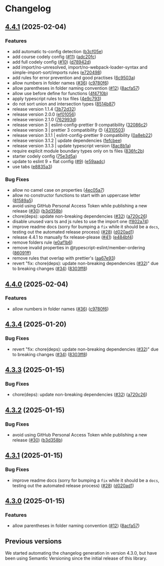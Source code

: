 # Changelog

## [4.4.1](https://github.com/CodelyTV/eslint-config-codely/compare/v4.4.0...v4.4.1) (2025-02-04)


### Features

* add automatic ts-config detection ([b3cf05e](https://github.com/CodelyTV/eslint-config-codely/commit/b3cf05e959ba4fe652e4a8f15b5f88b8168c3270))
* add course codely config ([#11](https://github.com/CodelyTV/eslint-config-codely/issues/11)) ([adc20fc](https://github.com/CodelyTV/eslint-config-codely/commit/adc20fcc323e46554f24b4872213f9233eb9d6fd))
* add full codely config ([#10](https://github.com/CodelyTV/eslint-config-codely/issues/10)) ([d78942d](https://github.com/CodelyTV/eslint-config-codely/commit/d78942d966d0781770e089d7efefc0c76d712fd9))
* add import/no-unresolved, import/no-webpack-loader-syntax and simple-import-sort/imports rules ([e720498](https://github.com/CodelyTV/eslint-config-codely/commit/e7204988c12e9ab9aa9066d8bd04630addfbc989))
* add rules for error prevention and good practises ([6c9503a](https://github.com/CodelyTV/eslint-config-codely/commit/6c9503ad4329e5103458e17a36ecc1dff7d27614))
* allow numbers in folder names ([#36](https://github.com/CodelyTV/eslint-config-codely/issues/36)) ([c9780f6](https://github.com/CodelyTV/eslint-config-codely/commit/c9780f62bdadbb6b24ff85025d721e48994d1896))
* allow parentheses in folder naming convention ([#12](https://github.com/CodelyTV/eslint-config-codely/issues/12)) ([8acfa57](https://github.com/CodelyTV/eslint-config-codely/commit/8acfa5755f57a6f11172ed35188343e8ea99df22))
* allow use before define for functions ([4f4710b](https://github.com/CodelyTV/eslint-config-codely/commit/4f4710b7429d0aade65acb4016fea119ac2c483d))
* apply typescript rules to tsx files ([4e9c793](https://github.com/CodelyTV/eslint-config-codely/commit/4e9c79388432ca39f445d98dd78016d14e88c149))
* do not sort union and intersection types ([8514b87](https://github.com/CodelyTV/eslint-config-codely/commit/8514b87566ab17647703f3b8e7751d93527e5b41))
* release version 1.1.4 ([3b72d32](https://github.com/CodelyTV/eslint-config-codely/commit/3b72d3280f48c578bcafa5ea0b9fe9afa458c550))
* release version 2.0.0 ([ef01056](https://github.com/CodelyTV/eslint-config-codely/commit/ef010561f547daaaa153bcf6e6cf260e5febf4d8))
* release version 2.1.0 ([762993d](https://github.com/CodelyTV/eslint-config-codely/commit/762993d2e6fd3feb1e4b4c6fb2d3325abd6383a7))
* release version 3 | eslint-config-prettier 9 compatibility ([32086c2](https://github.com/CodelyTV/eslint-config-codely/commit/32086c2b22241c67338f262aa6a8370980469697))
* release version 3 | prettier 3 compatibility 😊 ([4310503](https://github.com/CodelyTV/eslint-config-codely/commit/4310503537dfb9f070ae0be264416b9cac38857e))
* release version 3.1.1 | eslint-config-prettier 9 compatibility ([0a8eb22](https://github.com/CodelyTV/eslint-config-codely/commit/0a8eb22207d1d523ee7c4f4425ee8a6cae379ac3))
* release version 3.1.2 | update dependencies ([fefcbee](https://github.com/CodelyTV/eslint-config-codely/commit/fefcbee12596c1c58d355f1c2dd35b44f6346ba1))
* release version 3.1.3 | update typescript version ([8ac8b1a](https://github.com/CodelyTV/eslint-config-codely/commit/8ac8b1aca8de22ceaf92c36731924ab7fd5f89f0))
* require explicit module boundary types only on ts files ([836fc2b](https://github.com/CodelyTV/eslint-config-codely/commit/836fc2bbece2c0d757672e9676ac102d08f60e47))
* starter codely config ([75e3d5a](https://github.com/CodelyTV/eslint-config-codely/commit/75e3d5a69532389d7e3543a6310b7893067432cc))
* update to eslint 9 + flat config ([#9](https://github.com/CodelyTV/eslint-config-codely/issues/9)) ([e59aadc](https://github.com/CodelyTV/eslint-config-codely/commit/e59aadc534b380e028aeec6ad4ce40e0d3d64e6b))
* use tabs ([e8835a3](https://github.com/CodelyTV/eslint-config-codely/commit/e8835a3bf7a4c15aaa9ab5216d15bb7f9178d213))


### Bug Fixes

* allow no camel case on properties ([4ec05a7](https://github.com/CodelyTV/eslint-config-codely/commit/4ec05a75a03a67c8788a7965908dc90228c2f3b2))
* allow no constructor functions to start with an uppercase letter ([81589a5](https://github.com/CodelyTV/eslint-config-codely/commit/81589a594adc03abb8ac9bfaf5136b68b1bd0b51))
* avoid using GitHub Personal Access Token while publishing a new release ([#30](https://github.com/CodelyTV/eslint-config-codely/issues/30)) ([b3d358b](https://github.com/CodelyTV/eslint-config-codely/commit/b3d358b424cfbeb1b5c1f907f8fcda337e4d645b))
* chore(deps): update non-breaking dependencies ([#32](https://github.com/CodelyTV/eslint-config-codely/issues/32)) ([a720c26](https://github.com/CodelyTV/eslint-config-codely/commit/a720c26a4b941e250d830264706a93f4926010f4))
* disable unused vars ts and js rules to use the import one ([f802a74](https://github.com/CodelyTV/eslint-config-codely/commit/f802a7467935c95c18ff15d8b19ee60fc03e05d5))
* improve readme docs (sorry for bumping a `fix` while it should be a `docs`, testing out the automated release process) ([#28](https://github.com/CodelyTV/eslint-config-codely/issues/28)) ([d020ad1](https://github.com/CodelyTV/eslint-config-codely/commit/d020ad1c4916dea6e0ba4ac5f98d19adc790f326))
* release 4.4.1 to manually fix release-please ([#41](https://github.com/CodelyTV/eslint-config-codely/issues/41)) ([e484bf4](https://github.com/CodelyTV/eslint-config-codely/commit/e484bf43a175b6e72482e2aecceaed53cc4b6e8d))
* remove folders rule ([e0af1b6](https://github.com/CodelyTV/eslint-config-codely/commit/e0af1b6598c1f75c82243a51b83e9bdb5703df7d))
* remove invalid properties in @typescript-eslint/member-ordering ([86091ff](https://github.com/CodelyTV/eslint-config-codely/commit/86091ffb1e80c6cb219fa1f017194fa0a8b9ddab))
* remove rules that overlap with prettier's ([aa67e93](https://github.com/CodelyTV/eslint-config-codely/commit/aa67e932baa446d5836c97264aee85695f566dd6))
* revert "fix: chore(deps): update non-breaking dependencies ([#32](https://github.com/CodelyTV/eslint-config-codely/issues/32))" due to breaking changes ([#34](https://github.com/CodelyTV/eslint-config-codely/issues/34)) ([8303ff8](https://github.com/CodelyTV/eslint-config-codely/commit/8303ff8dd6a6579767cc2a2a1aed062b8cd50472))

## [4.4.0](https://github.com/CodelyTV/eslint-config-codely/compare/eslint-config-codely-v4.3.4...eslint-config-codely-v4.4.0) (2025-02-04)


### Features

* allow numbers in folder names ([#36](https://github.com/CodelyTV/eslint-config-codely/issues/36)) ([c9780f6](https://github.com/CodelyTV/eslint-config-codely/commit/c9780f62bdadbb6b24ff85025d721e48994d1896))

## [4.3.4](https://github.com/CodelyTV/eslint-config-codely/compare/eslint-config-codely-v4.3.3...eslint-config-codely-v4.3.4) (2025-01-20)


### Bug Fixes

* revert "fix: chore(deps): update non-breaking dependencies ([#32](https://github.com/CodelyTV/eslint-config-codely/issues/32))" due to breaking changes ([#34](https://github.com/CodelyTV/eslint-config-codely/issues/34)) ([8303ff8](https://github.com/CodelyTV/eslint-config-codely/commit/8303ff8dd6a6579767cc2a2a1aed062b8cd50472))

## [4.3.3](https://github.com/CodelyTV/eslint-config-codely/compare/eslint-config-codely-v4.3.2...eslint-config-codely-v4.3.3) (2025-01-15)


### Bug Fixes

* chore(deps): update non-breaking dependencies ([#32](https://github.com/CodelyTV/eslint-config-codely/issues/32)) ([a720c26](https://github.com/CodelyTV/eslint-config-codely/commit/a720c26a4b941e250d830264706a93f4926010f4))

## [4.3.2](https://github.com/CodelyTV/eslint-config-codely/compare/eslint-config-codely-v4.3.1...eslint-config-codely-v4.3.2) (2025-01-15)


### Bug Fixes

* avoid using GitHub Personal Access Token while publishing a new release ([#30](https://github.com/CodelyTV/eslint-config-codely/issues/30)) ([b3d358b](https://github.com/CodelyTV/eslint-config-codely/commit/b3d358b424cfbeb1b5c1f907f8fcda337e4d645b))

## [4.3.1](https://github.com/CodelyTV/eslint-config-codely/compare/eslint-config-codely-v4.3.0...eslint-config-codely-v4.3.1) (2025-01-15)


### Bug Fixes

* improve readme docs (sorry for bumping a `fix` while it should be a `docs`, testing out the automated release process) ([#28](https://github.com/CodelyTV/eslint-config-codely/issues/28)) ([d020ad1](https://github.com/CodelyTV/eslint-config-codely/commit/d020ad1c4916dea6e0ba4ac5f98d19adc790f326))

## [4.3.0](https://github.com/CodelyTV/eslint-config-codely/compare/eslint-config-codely-v4.2.0...eslint-config-codely-v4.3.0) (2025-01-15)


### Features

* allow parentheses in folder naming convention ([#12](https://github.com/CodelyTV/eslint-config-codely/issues/12)) ([8acfa57](https://github.com/CodelyTV/eslint-config-codely/commit/8acfa5755f57a6f11172ed35188343e8ea99df22))

## Previous versions

We started automating the changelog generation in version 4.3.0,
but have been using Semantic Versioning since the initial release of this library.

